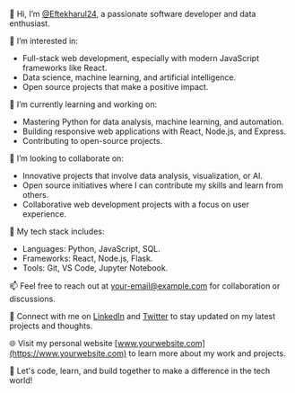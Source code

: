 
👋 Hi, I’m [@Eftekharul24](https://github.com/Eftekharul24), a passionate software developer and data enthusiast.

👀 I’m interested in:
- Full-stack web development, especially with modern JavaScript frameworks like React.
- Data science, machine learning, and artificial intelligence.
- Open source projects that make a positive impact.

🌱 I’m currently learning and working on:
- Mastering Python for data analysis, machine learning, and automation.
- Building responsive web applications with React, Node.js, and Express.
- Contributing to open-source projects.

🤝 I’m looking to collaborate on:
- Innovative projects that involve data analysis, visualization, or AI.
- Open source initiatives where I can contribute my skills and learn from others.
- Collaborative web development projects with a focus on user experience.

🔧 My tech stack includes:
- Languages: Python, JavaScript, SQL.
- Frameworks: React, Node.js, Flask.
- Tools: Git, VS Code, Jupyter Notebook.

📫 Feel free to reach out at [your-email@example.com](mailto:your-email@example.com) for collaboration or discussions.

🔗 Connect with me on [LinkedIn](https://www.linkedin.com/in/eftekharul24/) and [Twitter](https://twitter.com/YourTwitterHandle) to stay updated on my latest projects and thoughts.

🌐 Visit my personal website [www.yourwebsite.com](https://www.yourwebsite.com) to learn more about my work and projects.

🚀 Let's code, learn, and build together to make a difference in the tech world!

<!---
Eftekharul24/Eftekharul24 is a ✨ special ✨ repository because its `README.md` (this file) appears on your GitHub profile.
You can click the Preview link to take a look at your changes.
--->
